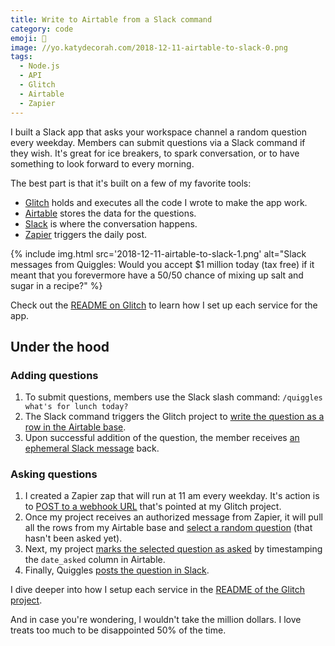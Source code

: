 ```yaml
---
title: Write to Airtable from a Slack command
category: code
emoji: 🥕
image: //yo.katydecorah.com/2018-12-11-airtable-to-slack-0.png
tags:
  - Node.js
  - API
  - Glitch
  - Airtable
  - Zapier
---
```


I built a Slack app that asks your workspace channel a random question every weekday. Members can submit questions via a Slack command if they wish. It's great for ice breakers, to spark conversation, or to have something to look forward to every morning.

The best part is that it's built on a few of my favorite tools:

- [Glitch](https://glitch.com) holds and executes all the code I wrote to make the app work.
- [Airtable](https://airtable.com) stores the data for the questions.
- [Slack](https://slack.com) is where the conversation happens.
- [Zapier](https://zapier.com) triggers the daily post.

<div class="photos">
{% include img.html src='2018-12-11-airtable-to-slack-1.png' alt="Slack messages from Quiggles: Would you accept $1 million today (tax free) if it meant that you forevermore have a 50/50 chance of mixing up salt and sugar in a recipe?" %}
</div>

Check out the [README on Glitch](https://glitch.com/edit/#!/quiggles?path=README.md:1:0) to learn how I set up each service for the app.

## Under the hood

### Adding questions

1. To submit questions, members use the Slack slash command: `/quiggles what's for lunch today?`
2. The Slack command triggers the Glitch project to [write the question as a row in the Airtable base](https://glitch.com/edit/#!/quiggles?path=workers.js:11:0).
3. Upon successful addition of the question, the member receives [an ephemeral Slack message](https://glitch.com/edit/#!/quiggles?path=workers.js:75:0) back.

### Asking questions

1. I created a Zapier zap that will run at 11 am every weekday. It's action is to [POST to a webhook URL](https://glitch.com/edit/#!/quiggles?path=index.js:42:0) that's pointed at my Glitch project.
2. Once my project receives an authorized message from Zapier, it will pull all the rows from my Airtable base and [select a random question](https://glitch.com/edit/#!/quiggles?path=workers.js:27:0) (that hasn't been asked yet).
3. Next, my project [marks the selected question as asked](https://glitch.com/edit/#!/quiggles?path=workers.js:55:0) by timestamping the `date_asked` column in Airtable.
4. Finally, Quiggles [posts the question in Slack](https://glitch.com/edit/#!/quiggles?path=workers.js:93:0).

I dive deeper into how I setup each service in the [README of the Glitch project](https://glitch.com/edit/#!/quiggles?path=README.md:1:0).

And in case you're wondering, I wouldn't take the million dollars. I love treats too much to be disappointed 50% of the time.
